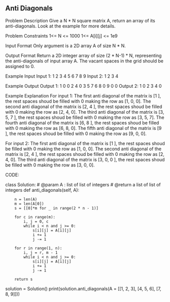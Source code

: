 ## Anti Diagonals

Problem Description
Give a N * N square matrix A, return an array of its anti-diagonals. Look at the example for more details.

Problem Constraints
1<= N <= 1000
1<= A[i][j] <= 1e9

Input Format
Only argument is a 2D array A of size N * N.

Output Format
Return a 2D integer array of size (2 * N-1) * N, representing the anti-diagonals of input array A.
The vacant spaces in the grid should be assigned to 0.

Example Input
Input 1:
1 2 3
4 5 6
7 8 9
Input 2:
1 2
3 4

Example Output
Output 1:
1 0 0
2 4 0
3 5 7
6 8 0
9 0 0
Output 2:
1 0
2 3
4 0

Example Explanation
For input 1:
The first anti diagonal of the matrix is [1 ], the rest spaces shoud be filled with 0 making the row as [1, 0, 0].
The second anti diagonal of the matrix is [2, 4 ], the rest spaces shoud be filled with 0 making the row as [2, 4, 0].
The third anti diagonal of the matrix is [3, 5, 7 ], the rest spaces shoud be filled with 0 making the row as [3, 5, 7].
The fourth anti diagonal of the matrix is [6, 8 ], the rest spaces shoud be filled with 0 making the row as [6, 8, 0].
The fifth anti diagonal of the matrix is [9 ], the rest spaces shoud be filled with 0 making the row as [9, 0, 0].
  
For input 2:
The first anti diagonal of the matrix is [1 ], the rest spaces shoud be filled with 0 making the row as [1, 0, 0].
The second anti diagonal of the matrix is [2, 4 ], the rest spaces shoud be filled with 0 making the row as [2, 4, 0].
The third anti diagonal of the matrix is [3, 0, 0 ], the rest spaces shoud be filled with 0 making the row as [3, 0, 0].

CODE:

class Solution:
    # @param A : list of list of integers
    # @return a list of list of integers
    def anti_diagonals(self, A):
       
        n = len(A)
        m = len(A[0])
        s = [[0]*m for _ in range(2 * n - 1)]
        
        for c in range(m):
            i, j = 0, c
            while i < n and j >= 0:
                s[i][j] = A[i][j]
                i += 1
                j -= 1

        for r in range(1, n):
            i, j = r, m - 1
            while i < n and j >= 0:
                s[i][j] = A[i][j]
                i += 1
                j -= 1

        return s


solution = Solution()
print(solution.anti_diagonals(A = [[1, 2, 3],
                                   [4, 5, 6],
                                   [7, 8, 9]]))
